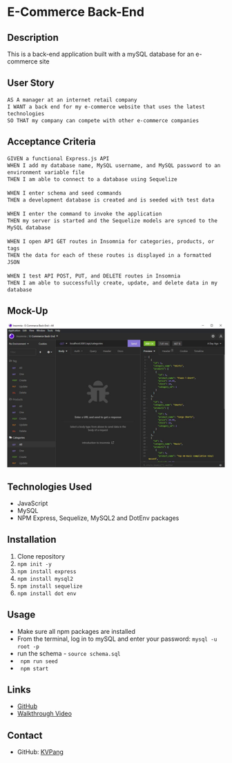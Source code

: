 # E-Commerce Back-End

## Description
This is a back-end application built with a mySQL database for an e-commerce site 

## User Story
```
AS A manager at an internet retail company
I WANT a back end for my e-commerce website that uses the latest technologies
SO THAT my company can compete with other e-commerce companies
```

## Acceptance Criteria
```
GIVEN a functional Express.js API
WHEN I add my database name, MySQL username, and MySQL password to an environment variable file
THEN I am able to connect to a database using Sequelize

WHEN I enter schema and seed commands
THEN a development database is created and is seeded with test data

WHEN I enter the command to invoke the application
THEN my server is started and the Sequelize models are synced to the MySQL database

WHEN I open API GET routes in Insomnia for categories, products, or tags
THEN the data for each of these routes is displayed in a formatted JSON

WHEN I test API POST, PUT, and DELETE routes in Insomnia
THEN I am able to successfully create, update, and delete data in my database
```

## Mock-Up
![screenshot](./images/insomnia.JPG)

## Technologies Used
- JavaScript
- MySQL
- NPM Express, Sequelize, MySQL2 and DotEnv packages 

## Installation
1. Clone repository
2. ``npm init -y``
3. ``npm install express``
4. ``npm install mysql2``
5. ``npm install sequelize``
6. ``npm install dot env``

## Usage
- Make sure all npm packages are installed 
- From the terminal, log in to mySQL and enter your password:
``mysql -u root -p``
- run the schema - ``source schema.sql``
- `` npm run seed``
- `` npm start``

## Links 
- [GitHub](https://github.com/KVPang/e-commerce-back-end)
- [Walkthrough Video]()

## Contact 
- GitHub: [KVPang](https://github.com/KVPang)